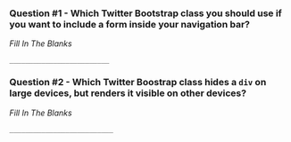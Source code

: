 ### Question #1 - Which Twitter Bootstrap class you should use if you want to include a form inside your navigation bar?

*Fill In The Blanks*

```
_________________________
```

### Question #2 - Which Twitter Boostrap class hides a `div` on large devices, but renders it visible on other devices?

*Fill In The Blanks*

```
__________________________
```

